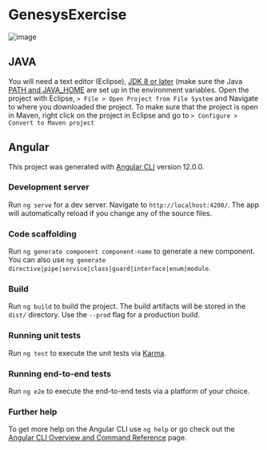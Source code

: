 # GenesysExercise

![image](https://user-images.githubusercontent.com/22792015/120247632-19339700-c26c-11eb-9415-9a8b459f62e5.png)


## JAVA

You will need a text editor (Eclipse), [JDK 8 or later](https://www.oracle.com/java/technologies/javase-jdk16-downloads.html) (make sure the Java [PATH and JAVA_HOME](https://mkyong.com/java/how-to-set-java_home-on-windows-10/) are set up in the environment variables.
Open the project with Eclipse, `> File > Open Project from File System` and Navigate to where you downloaded the project.
To make sure that the project is open in Maven, right click on the project in Eclipse and go to `> Configure > Convert to Maven project`


## Angular

This project was generated with [Angular CLI](https://github.com/angular/angular-cli) version 12.0.0.

### Development server

Run `ng serve` for a dev server. Navigate to `http://localhost:4200/`. The app will automatically reload if you change any of the source files.

### Code scaffolding

Run `ng generate component component-name` to generate a new component. You can also use `ng generate directive|pipe|service|class|guard|interface|enum|module`.

### Build

Run `ng build` to build the project. The build artifacts will be stored in the `dist/` directory. Use the `--prod` flag for a production build.

### Running unit tests

Run `ng test` to execute the unit tests via [Karma](https://karma-runner.github.io).

### Running end-to-end tests

Run `ng e2e` to execute the end-to-end tests via a platform of your choice.

### Further help

To get more help on the Angular CLI use `ng help` or go check out the [Angular CLI Overview and Command Reference](https://angular.io/cli) page.
